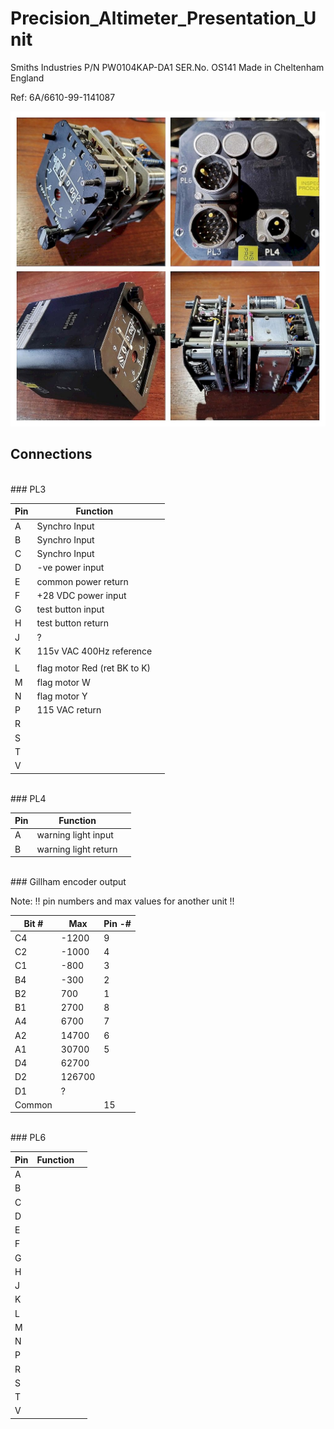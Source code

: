 # Precision_Altimeter_Presentation_Unit
Smiths Industries P/N PW0104KAP-DA1 SER.No. OS141 
Made in Cheltenham England

Ref: 6A/6610-99-1141087

![Overview](images/Overview.jpg)


## Connections

<br>
### PL3

|Pin|Function                    |     |
|---|----------------------------|-----|
| A |Synchro Input               |     |
| B |Synchro Input               |     |
| C |Synchro Input               |     |
| D |-ve power input             |     |
| E |common power return         |     |
| F |+28 VDC power input         |     |
| G |test button input           |     |
| H |test button return          |     |
| J |?                           |     |
| K |115v VAC 400Hz reference    |     |
|   |                            |     |
| L |flag motor Red (ret BK to K)|     |
| M |flag motor W                |     |
| N |flag motor Y                |     |
| P |115 VAC return              |     |
| R |                            |     |
| S |                            |     |
| T |                            |     |
| V |                            |     |

<br>
### PL4

|Pin|Function              |     |
|-----|--------------------|-----|
| A   |warning light input |     |
| B   |warning light return|     |

<br>
### Gillham encoder output 

Note: !! pin numbers and max values for another unit !!

| Bit #|Max   |Pin -#|
|------|------|----- |
| C4   |-1200 |  9   |
| C2   |-1000 |  4   |
| C1   |-800  |  3   |
| B4   |-300  |  2   |
| B2   | 700  |  1   |
| B1   |2700  |  8   |
| A4   |6700  |  7   |
| A2   |14700 |  6   |
| A1   |30700 |  5   |
| D4   |62700 |      |
| D2   |126700|      |
| D1   |  ?   |      |
|Common|      | 15   |


<br>
### PL6

|Pin|Function          |     |
|---|------------------|-----|
| A |                  |     |
| B |                  |     |
| C |                  |     |
| D |                  |     |
| E |                  |     |
| F |                  |     |
| G |                  |     |
| H |                  |     |
| J |                  |     |
| K |                  |     |
| L |                  |     |
| M |                  |     |
| N |                  |     |
| P |                  |     |
| R |                  |     |
| S |                  |     |
| T |                  |     |
| V |                  |     |
